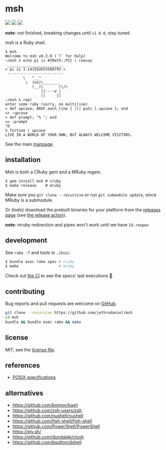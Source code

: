 # msh

![](https://github.com/jethrodaniel/msh/workflows/ci/badge.svg)
![](https://img.shields.io/github/license/jethrodaniel/msh.svg)
![](https://img.shields.io/github/stars/jethrodaniel/msh?style=social)

**note**: not finished, breaking changes until `v1.0.0`, stay tuned.

msh is a Ruby shell.

```
$ msh
Welcome to msh v0.3.0 (`?` for help)
~/msh λ echo pi is #{Math::PI} | cowsay
 _________________________
< pi is 3.141592653589793 >
 -------------------------
        \   ^__^
         \  (oo)\_______
            (__)\       )\/\
                ||----w |
                ||     ||
~/msh λ repl
enter some ruby (sorry, no multiline)
> def upcase; ARGF.each_line { |l| puts l.upcase }; end
=> :upcase
> def prompt; "% "; end
=> :prompt
^D
% fortune | upcase
LIVE IN A WORLD OF YOUR OWN, BUT ALWAYS WELCOME VISITORS.
```

See the main [manpage](man/msh.1.adoc).

## installation

Msh is both a CRuby gem and a MRuby mgem.

```
$ gem install msh # cruby
$ make release    # mruby
```

Make sure you `git clone --recursive` or run `git submodule update`, since MRuby is a submodule.

Or (todo) download the prebuilt binaries for your platform from the [releases page](https://github.com/jethrodaniel/msh/releases) (see [the release action](.github/workflows/release.yml)).

**note**: mruby redirection and pipes won't work until we have `IO.reopen`

## development

See `rake -T` and tools in `./bin/`.

```sh
$ bundle exec rake spec # cruby
$ make                  # mruby
```

Check out [the CI](https://github.com/jethrodaniel/msh/actions/) to see the specs' last executions 🔪.

## contributing

Bug reports and pull requests are welcome on [GitHub](https://github.com/jethrodaniel/msh).

```sh
git clone --recursive https://github.com/jethrodaniel/msh
cd msh
bundle && bundle exec rake && make
```

## license

MIT, see the [license file](license.txt).

## references

- [POSIX specifications](https://pubs.opengroup.org/onlinepubs/9699919799/)

## alternatives

- https://github.com/bminor/bash
- https://github.com/zsh-users/zsh
- https://github.com/nushell/nushell
- https://github.com/fish-shell/fish-shell
- https://github.com/PowerShell/PowerShell
- https://elv.sh/
- https://github.com/dundalek/closh
- https://github.com/bsutton/dshell
